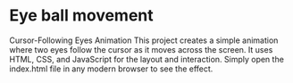 # Eye ball movement
Cursor-Following Eyes Animation
This project creates a simple animation where two eyes follow the cursor as it moves across the screen. It uses HTML, CSS, and JavaScript for the layout and interaction. Simply open the index.html file in any modern browser to see the effect.






